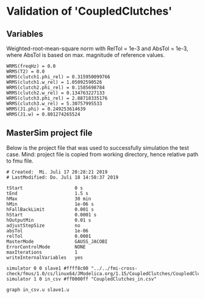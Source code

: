 # Validation of 'CoupledClutches'

## Variables
Weighted-root-mean-square norm with RelTol = 1e-3 and AbsTol = 1e-3, where
AbsTol is based on max. magnitude of reference values.

```
WRMS(freqHz) = 0.0
WRMS(T2) = 0.0
WRMS(clutch1.phi_rel) = 0.315950099766
WRMS(clutch1.w_rel) = 1.05092590526
WRMS(clutch2.phi_rel) = 0.1585698784
WRMS(clutch2.w_rel) = 0.134763227133
WRMS(clutch3.phi_rel) = 2.88718335176
WRMS(clutch3.w_rel) = 5.30757995533
WRMS(J1.phi) = 0.249253614639
WRMS(J1.w) = 0.801274265524
```

## MasterSim project file

Below is the project file that was used to successfully simulation the test case.
Mind: project file is copied from working directory, hence relative path to fmu file.

```
# Created:	Mi. Juli 17 20:28:21 2019
# LastModified:	Do. Juli 18 14:58:37 2019

tStart                   0 s
tEnd                     1.5 s
hMax                     30 min
hMin                     1e-06 s
hFallBackLimit           0.001 s
hStart                   0.0001 s
hOutputMin               0.01 s
adjustStepSize           no
absTol                   1e-06
relTol                   0.0001
MasterMode               GAUSS_JACOBI
ErrorControlMode         NONE
maxIterations            1
writeInternalVariables   yes

simulator 0 0 slave1 #ffff8c00 "../../fmi-cross-check/fmus/1.0/cs/linux64/JModelica.org/1.15/CoupledClutches/CoupledClutches.fmu"
simulator 1 0 in_csv #ff0000ff "CoupledClutches_in.csv"

graph in_csv.u slave1.u

```

